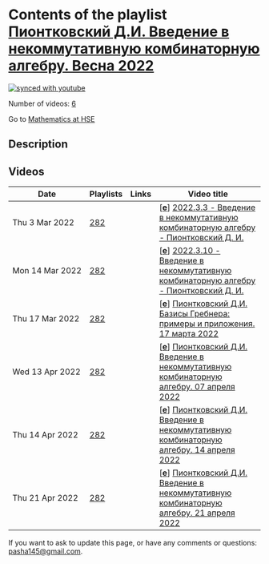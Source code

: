 # Contents of the playlist [Пионтковский Д.И. Введение в некоммутативную  комбинаторную алгебру.  Весна 2022](https://www.youtube.com/playlist?list=PLq3E5oubNNoAjSNKEUCiVFQrMNp3lYvax)

[![synced with youtube](https://img.shields.io/github/last-commit/mathphysschool/mathphysschool.github.io/autoupdate1?label=synced%20with%20youtube)](https://github.com/mathphysschool/mathphysschool.github.io/commits/autoupdate1)

Number of videos: [6](#videos)

Go to [Mathematics at HSE](../README.md)

## Description



## Videos

|Date|Playlists|Links|Video title|
|---|---|---|---|
| Thu&nbsp;3&nbsp;Mar&nbsp;2022 | [282](../playlists/282 "Пионтковский Д.И. Введение в некоммутативную  комбинаторную алгебру.  Весна 2022") |  | [[**e**](https://studio.youtube.com/video/smr7sa9tsus/edit "Edit")] [2022.3.3 - Введение в некоммутативную комбинаторную алгебру - Пионтковский Д. И.](https://www.youtube.com/watch?v=smr7sa9tsus&list=PLq3E5oubNNoAjSNKEUCiVFQrMNp3lYvax "Лемма о композиции.") |
| Mon&nbsp;14&nbsp;Mar&nbsp;2022 | [282](../playlists/282 "Пионтковский Д.И. Введение в некоммутативную  комбинаторную алгебру.  Весна 2022") |  | [[**e**](https://studio.youtube.com/video/klp31PO7SZk/edit "Edit")] [2022.3.10 - Введение в некоммутативную комбинаторную алгебру - Пионтковский Д. И.](https://www.youtube.com/watch?v=klp31PO7SZk&list=PLq3E5oubNNoAjSNKEUCiVFQrMNp3lYvax) |
| Thu&nbsp;17&nbsp;Mar&nbsp;2022 | [282](../playlists/282 "Пионтковский Д.И. Введение в некоммутативную  комбинаторную алгебру.  Весна 2022") |  | [[**e**](https://studio.youtube.com/video/r8GAyXt2MRU/edit "Edit")] [Пионтковский Д.И. Базисы Гребнера: примеры и приложения.  17 марта 2022](https://www.youtube.com/watch?v=r8GAyXt2MRU&list=PLq3E5oubNNoAjSNKEUCiVFQrMNp3lYvax "Введение в некоммутативную комбинаторную алгебру") |
| Wed&nbsp;13&nbsp;Apr&nbsp;2022 | [282](../playlists/282 "Пионтковский Д.И. Введение в некоммутативную  комбинаторную алгебру.  Весна 2022") |  | [[**e**](https://studio.youtube.com/video/zXUwpoZcyAs/edit "Edit")] [Пионтковский Д.И. Введение в некоммутативную комбинаторную алгебру. 07 апреля 2022](https://www.youtube.com/watch?v=zXUwpoZcyAs&list=PLq3E5oubNNoAjSNKEUCiVFQrMNp3lYvax) |
| Thu&nbsp;14&nbsp;Apr&nbsp;2022 | [282](../playlists/282 "Пионтковский Д.И. Введение в некоммутативную  комбинаторную алгебру.  Весна 2022") |  | [[**e**](https://studio.youtube.com/video/_b888emm4Ek/edit "Edit")] [Пионтковский Д.И. Введение в некоммутативную  комбинаторную алгебру.  14 апреля 2022](https://www.youtube.com/watch?v=_b888emm4Ek&list=PLq3E5oubNNoAjSNKEUCiVFQrMNp3lYvax) |
| Thu&nbsp;21&nbsp;Apr&nbsp;2022 | [282](../playlists/282 "Пионтковский Д.И. Введение в некоммутативную  комбинаторную алгебру.  Весна 2022") |  | [[**e**](https://studio.youtube.com/video/Pxb5eHtHuXU/edit "Edit")] [Пионтковский Д.И. Введение в некоммутативную  комбинаторную алгебру.  21 апреля 2022](https://www.youtube.com/watch?v=Pxb5eHtHuXU&list=PLq3E5oubNNoAjSNKEUCiVFQrMNp3lYvax) |


 If you want to ask to update this page, or have any comments or questions: <pasha145@gmail.com>.